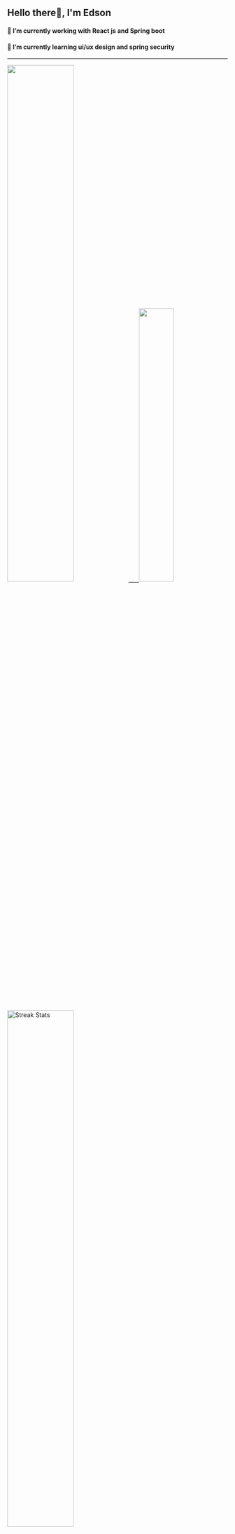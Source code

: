 
## Hello there👋, I'm Edson 

#### 🔭 I’m currently working with React js and Spring boot 
#### 🌱 I’m currently learning ui/ux design and spring security
---
    
  

 <p align="left">
  <a href="https://github.com/EdsonNhancale">
  <img width=55% src="https://github-readme-stats.vercel.app/api?username=EdsonNhancale&show_icons=true&theme=dracula&include_all_commits=true&count_private=true"/>&nbsp;&nbsp;&nbsp;&nbsp;&nbsp;
  <img  width=40% src="https://github-readme-stats.vercel.app/api/top-langs/?username=EdsonNhancale&layout=compact&langs_count=7&theme=dracula"/>
</p>

  <p align="left">
    <a href="https://github.com/EdsonNhancale"><img width=55% alt="Streak Stats" src="https://github-readme-streak-stats.herokuapp.com/?user=EdsonNhancale&theme=dracula"/></a>
   </p>

 
 <!--START_SECTION:waka-->

```text
From: 16 November 2022 - To: 26 May 2023

Total Time: 388 hrs 21 mins

JavaScript       327 hrs 53 mins █████████████████████░░░░   84.43 %
Dart             14 hrs 6 mins   █░░░░░░░░░░░░░░░░░░░░░░░░   03.63 %
Other            6 hrs 53 mins   ▒░░░░░░░░░░░░░░░░░░░░░░░░   01.78 %
JSON             6 hrs 49 mins   ▒░░░░░░░░░░░░░░░░░░░░░░░░   01.76 %
Java             6 hrs 49 mins   ▒░░░░░░░░░░░░░░░░░░░░░░░░   01.76 %
```

<!--END_SECTION:waka-->

<div> 
  <a href="www.linkedin.com/in/edson-nhancale-7849781a6" target="_blank"><img src="https://img.shields.io/badge/-LinkedIn-%230077B5?style=for-the-badge&logo=linkedin&logoColor=white" target="_blank"></a> 

</div>

